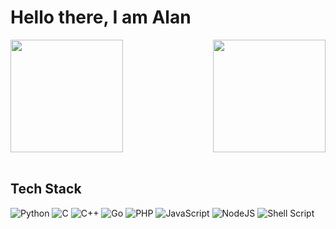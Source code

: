 # Hello there, I am Alan

<div>
    <img  height="180em" src="https://github-readme-stats.vercel.app/api?username=Alanghj&show_icons=true&theme=nightowl&include_all_commits=true&count_private=true"/>
    <img align="right" height="180em" src="https://github-readme-stats.vercel.app/api/top-langs/?username=Alanghj&layout=compact&langs_count=16&theme=nightowl"/>
</div>
<br>

## Tech Stack
<div>
    
![Python](https://img.shields.io/badge/python-3670A0?style=for-the-badge&logo=python&logoColor=ffdd54)
![C](https://img.shields.io/badge/c-%2300599C.svg?style=for-the-badge&logo=c&logoColor=white)
![C++](https://img.shields.io/badge/c++-%2300599C.svg?style=for-the-badge&logo=c%2B%2B&logoColor=white)
![Go](https://img.shields.io/badge/go-%2300ADD8.svg?style=for-the-badge&logo=go&logoColor=white)
![PHP](https://img.shields.io/badge/php-%23777BB4.svg?style=for-the-badge&logo=php&logoColor=white)
![JavaScript](https://img.shields.io/badge/javascript-%23323330.svg?style=for-the-badge&logo=javascript&logoColor=%23F7DF1E)
![NodeJS](https://img.shields.io/badge/node.js-6DA55F?style=for-the-badge&logo=node.js&logoColor=white)
![Shell Script](https://img.shields.io/badge/shell_script-%23121011.svg?style=for-the-badge&logo=gnu-bash&logoColor=white)
    
</div>

